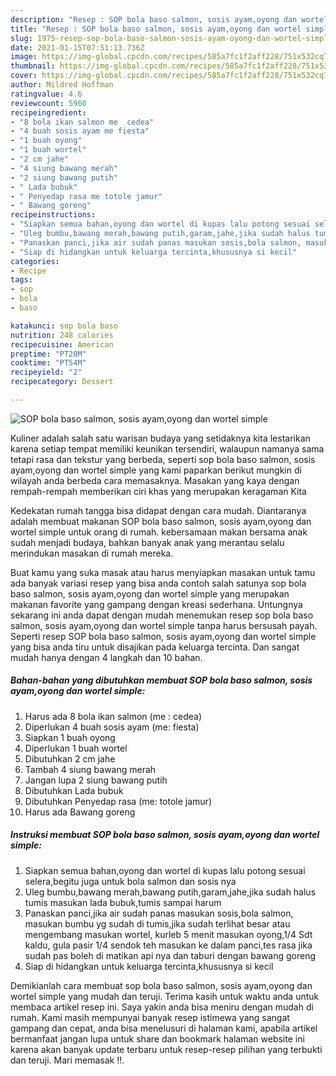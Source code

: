 ```yaml
---
description: "Resep : SOP bola baso salmon, sosis ayam,oyong dan wortel simple Luar biasa"
title: "Resep : SOP bola baso salmon, sosis ayam,oyong dan wortel simple Luar biasa"
slug: 1975-resep-sop-bola-baso-salmon-sosis-ayam-oyong-dan-wortel-simple-luar-biasa
date: 2021-01-15T07:51:13.736Z
image: https://img-global.cpcdn.com/recipes/585a7fc1f2aff228/751x532cq70/sop-bola-baso-salmon-sosis-ayamoyong-dan-wortel-simple-foto-resep-utama.jpg
thumbnail: https://img-global.cpcdn.com/recipes/585a7fc1f2aff228/751x532cq70/sop-bola-baso-salmon-sosis-ayamoyong-dan-wortel-simple-foto-resep-utama.jpg
cover: https://img-global.cpcdn.com/recipes/585a7fc1f2aff228/751x532cq70/sop-bola-baso-salmon-sosis-ayamoyong-dan-wortel-simple-foto-resep-utama.jpg
author: Mildred Hoffman
ratingvalue: 4.6
reviewcount: 5960
recipeingredient:
- "8 bola ikan salmon me  cedea"
- "4 buah sosis ayam me fiesta"
- "1 buah oyong"
- "1 buah wortel"
- "2 cm jahe"
- "4 siung bawang merah"
- "2 siung bawang putih"
- " Lada bubuk"
- " Penyedap rasa me totole jamur"
- " Bawang goreng"
recipeinstructions:
- "Siapkan semua bahan,oyong dan wortel di kupas lalu potong sesuai selera,begitu juga untuk bola salmon dan sosis nya"
- "Uleg bumbu,bawang merah,bawang putih,garam,jahe,jika sudah halus tumis masukan lada bubuk,tumis sampai harum"
- "Panaskan panci,jika air sudah panas masukan sosis,bola salmon, masukan bumbu yg sudah di tumis,jika sudah terlihat besar atau mengembang masukan wortel, kurleb 5 menit masukan oyong,1/4 Sdt kaldu, gula pasir 1/4 sendok teh masukan ke dalam panci,tes rasa jika sudah pas boleh di matikan api nya dan taburi dengan bawang goreng"
- "Siap di hidangkan untuk keluarga tercinta,khususnya si kecil"
categories:
- Recipe
tags:
- sop
- bola
- baso

katakunci: sop bola baso 
nutrition: 248 calories
recipecuisine: American
preptime: "PT20M"
cooktime: "PT54M"
recipeyield: "2"
recipecategory: Dessert

---
```



![SOP bola baso salmon, sosis ayam,oyong dan wortel simple](https://img-global.cpcdn.com/recipes/585a7fc1f2aff228/751x532cq70/sop-bola-baso-salmon-sosis-ayamoyong-dan-wortel-simple-foto-resep-utama.jpg)

Kuliner adalah salah satu warisan budaya yang setidaknya kita lestarikan karena setiap tempat memiliki keunikan tersendiri, walaupun namanya sama tetapi rasa dan tekstur yang berbeda, seperti sop bola baso salmon, sosis ayam,oyong dan wortel simple yang kami paparkan berikut mungkin di wilayah anda berbeda cara memasaknya. Masakan yang kaya dengan rempah-rempah memberikan ciri khas yang merupakan keragaman Kita



Kedekatan rumah tangga bisa didapat dengan cara mudah. Diantaranya adalah membuat makanan SOP bola baso salmon, sosis ayam,oyong dan wortel simple untuk orang di rumah. kebersamaan makan bersama anak sudah menjadi budaya, bahkan banyak anak yang merantau selalu merindukan masakan di rumah mereka.

Buat kamu yang suka masak atau harus menyiapkan masakan untuk tamu ada banyak variasi resep yang bisa anda contoh salah satunya sop bola baso salmon, sosis ayam,oyong dan wortel simple yang merupakan makanan favorite yang gampang dengan kreasi sederhana. Untungnya sekarang ini anda dapat dengan mudah menemukan resep sop bola baso salmon, sosis ayam,oyong dan wortel simple tanpa harus bersusah payah.
Seperti resep SOP bola baso salmon, sosis ayam,oyong dan wortel simple yang bisa anda tiru untuk disajikan pada keluarga tercinta. Dan sangat mudah hanya dengan 4 langkah dan 10 bahan.


<!--inarticleads1-->

##### Bahan-bahan yang dibutuhkan membuat SOP bola baso salmon, sosis ayam,oyong dan wortel simple:

1. Harus ada 8 bola ikan salmon (me : cedea)
1. Diperlukan 4 buah sosis ayam (me: fiesta)
1. Siapkan 1 buah oyong
1. Diperlukan 1 buah wortel
1. Dibutuhkan 2 cm jahe
1. Tambah 4 siung bawang merah
1. Jangan lupa 2 siung bawang putih
1. Dibutuhkan  Lada bubuk
1. Dibutuhkan  Penyedap rasa (me: totole jamur)
1. Harus ada  Bawang goreng




<!--inarticleads2-->

##### Instruksi membuat  SOP bola baso salmon, sosis ayam,oyong dan wortel simple:

1. Siapkan semua bahan,oyong dan wortel di kupas lalu potong sesuai selera,begitu juga untuk bola salmon dan sosis nya
1. Uleg bumbu,bawang merah,bawang putih,garam,jahe,jika sudah halus tumis masukan lada bubuk,tumis sampai harum
1. Panaskan panci,jika air sudah panas masukan sosis,bola salmon, masukan bumbu yg sudah di tumis,jika sudah terlihat besar atau mengembang masukan wortel, kurleb 5 menit masukan oyong,1/4 Sdt kaldu, gula pasir 1/4 sendok teh masukan ke dalam panci,tes rasa jika sudah pas boleh di matikan api nya dan taburi dengan bawang goreng
1. Siap di hidangkan untuk keluarga tercinta,khususnya si kecil




Demikianlah cara membuat sop bola baso salmon, sosis ayam,oyong dan wortel simple yang mudah dan teruji. Terima kasih untuk waktu anda untuk membaca artikel resep ini. Saya yakin anda bisa meniru dengan mudah di rumah. Kami masih mempunyai banyak resep istimewa yang sangat gampang dan cepat, anda bisa menelusuri di halaman kami, apabila artikel bermanfaat jangan lupa untuk share dan bookmark halaman website ini karena akan banyak update terbaru untuk resep-resep pilihan yang terbukti dan teruji. Mari memasak !!. 
